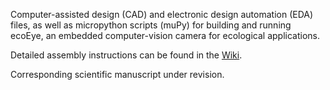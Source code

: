 Computer-assisted design (CAD) and electronic design automation (EDA) files, as well as micropython scripts (muPy) for building and running ecoEye, an embedded computer-vision camera for ecological applications.

Detailed assembly instructions can be found in the [Wiki]([url](https://github.com/ecomontec/ecoEye-open/wiki)).

Corresponding scientific manuscript under revision.
